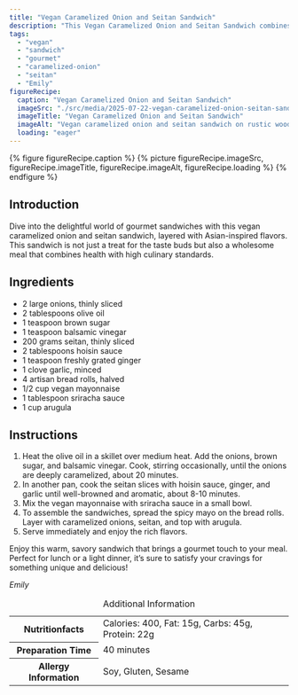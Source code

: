 ```yaml
---
title: "Vegan Caramelized Onion and Seitan Sandwich"
description: "This Vegan Caramelized Onion and Seitan Sandwich combines gourmet flavors with a hearty vegan twist, featuring hoisin sauce, sriracha mayo, and fresh arugula."
tags:
  - "vegan"
  - "sandwich"
  - "gourmet"
  - "caramelized-onion"
  - "seitan"
  - "Emily"
figureRecipe: 
  caption: "Vegan Caramelized Onion and Seitan Sandwich"
  imageSrc: "./src/media/2025-07-22-vegan-caramelized-onion-seitan-sandwich-2877.png"
  imageTitle: "Vegan Caramelized Onion and Seitan Sandwich"
  imageAlt: "Vegan caramelized onion and seitan sandwich on rustic wooden table, featuring spicy sriracha mayo, hoisin glaze, and fresh arugula. Natural light enhances the appealing textures."
  loading: "eager"
---
```


{% figure figureRecipe.caption %}
{% picture figureRecipe.imageSrc, figureRecipe.imageTitle, figureRecipe.imageAlt, figureRecipe.loading %}
{% endfigure %}

## Introduction

Dive into the delightful world of gourmet sandwiches with this vegan caramelized onion and seitan sandwich, layered with Asian-inspired flavors. This sandwich is not just a treat for the taste buds but also a wholesome meal that combines health with high culinary standards.

## Ingredients

- 2 large onions, thinly sliced
- 2 tablespoons olive oil
- 1 teaspoon brown sugar
- 1 teaspoon balsamic vinegar
- 200 grams seitan, thinly sliced
- 2 tablespoons hoisin sauce
- 1 teaspoon freshly grated ginger
- 1 clove garlic, minced
- 4 artisan bread rolls, halved
- 1/2 cup vegan mayonnaise
- 1 tablespoon sriracha sauce
- 1 cup arugula

## Instructions

1. Heat the olive oil in a skillet over medium heat. Add the onions, brown sugar, and balsamic vinegar. Cook, stirring occasionally, until the onions are deeply caramelized, about 20 minutes.
2. In another pan, cook the seitan slices with hoisin sauce, ginger, and garlic until well-browned and aromatic, about 8-10 minutes.
3. Mix the vegan mayonnaise with sriracha sauce in a small bowl.
4. To assemble the sandwiches, spread the spicy mayo on the bread rolls. Layer with caramelized onions, seitan, and top with arugula.
5. Serve immediately and enjoy the rich flavors.

Enjoy this warm, savory sandwich that brings a gourmet touch to your meal. Perfect for lunch or a light dinner, it’s sure to satisfy your cravings for something unique and delicious!

*Emily*

<table><caption class='sr-only'>Additional Information</caption><tr><th>Nutritionfacts</th><td>Calories: 400, Fat: 15g, Carbs: 45g, Protein: 22g&nbsp;</td></tr><tr><th>Preparation Time</th><td>40 minutes&nbsp;</td></tr><tr><th>Allergy Information</th><td>Soy, Gluten, Sesame&nbsp;</td></tr></table>

